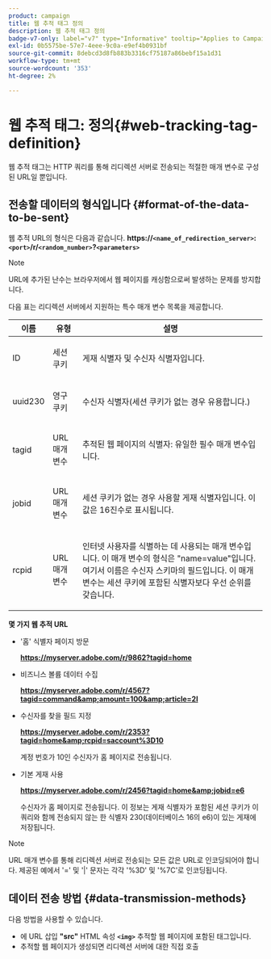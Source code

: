 ```yaml
---
product: campaign
title: 웹 추적 태그 정의
description: 웹 추적 태그 정의
badge-v7-only: label="v7" type="Informative" tooltip="Applies to Campaign Classic v7 only"
exl-id: 0b5575be-57e7-4eee-9c0a-e9ef4b0931bf
source-git-commit: 8debcd3d8fb883b3316cf75187a86bebf15a1d31
workflow-type: tm+mt
source-wordcount: '353'
ht-degree: 2%

---
```


# 웹 추적 태그: 정의{#web-tracking-tag-definition}



웹 추적 태그는 HTTP 쿼리를 통해 리디렉션 서버로 전송되는 적절한 매개 변수로 구성된 URL일 뿐입니다.

## 전송할 데이터의 형식입니다 {#format-of-the-data-to-be-sent}

웹 추적 URL의 형식은 다음과 같습니다. **https://`<name_of_redirection_server>`:`<port>`/r/`<random_number>`?`<parameters>`**

>[!NOTE]
>
>URL에 추가된 난수는 브라우저에서 웹 페이지를 캐싱함으로써 발생하는 문제를 방지합니다.

다음 표는 리디렉션 서버에서 지원하는 특수 매개 변수 목록을 제공합니다.

<table>
                     <thead>
                        <tr>
                           <th>이름</th>
                           <th>유형</th>
                           <th>설명</th> 
                        </tr> 
                     </thead>
                     <tbody>
                        <tr>
                           <td>
                              <p>ID</p> 
                           </td>
                           <td>
                              <p>세션 쿠키</p> 
                           </td>
                           <td>
                              <p>게재 식별자 및 수신자 식별자입니다.</p> 
                           </td> 
                        </tr>
                        <tr>
                           <td>
                              <p>uuid230</p> 
                           </td>
                           <td>
                              <p>영구 쿠키</p> 
                           </td>
                           <td>
                              <p>수신자 식별자(세션 쿠키가 없는 경우 유용합니다.)</p> 
                           </td> 
                        </tr>
                        <tr>
                           <td>
                              <p>tagid</p> 
                           </td>
                           <td>
                              <p>URL 매개 변수</p> 
                           </td>
                           <td>
                              <p>추적된 웹 페이지의 식별자: 유일한 필수 매개 변수입니다.</p> 
                           </td> 
                        </tr>
                        <tr>
                           <td>
                              <p>jobid</p> 
                           </td>
                           <td>
                              <p>URL 매개 변수</p> 
                           </td>
                           <td>
                              <p>세션 쿠키가 없는 경우 사용할 게재 식별자입니다. 이 값은 16진수로 표시됩니다.
                              </p> 
                           </td> 
                        </tr>
                        <tr>
                           <td>
                              <p>rcpid</p> 
                           </td>
                           <td>
                              <p>URL 매개 변수</p> 
                           </td>
                           <td>
                              <p>인터넷 사용자를 식별하는 데 사용되는 매개 변수입니다. 이 매개 변수의 형식은 "name=value"입니다. 여기서 이름은 수신자 스키마의 필드입니다. 이 매개 변수는 세션 쿠키에 포함된 식별자보다 우선 순위를 갖습니다.
                              </p> 
                           </td> 
                        </tr> 
                     </tbody>  
                  </table>

**몇 가지 웹 추적 URL**

* &#39;홈&#39; 식별자 페이지 방문

   **https://myserver.adobe.com/r/9862?tagid=home**

* 비즈니스 볼륨 데이터 수집

   **https://myserver.adobe.com/r/4567?tagid=command&amp;amount=100&amp;article=2l**

* 수신자를 찾을 필드 지정

   **https://myserver.adobe.com/r/2353?tagid=home&amp;rcpid=saccount%3D10**

   계정 번호가 10인 수신자가 홈 페이지로 전송됩니다.

* 기본 게재 사용

   **https://myserver.adobe.com/r/2456?tagid=home&amp;jobid=e6**

   수신자가 홈 페이지로 전송됩니다. 이 정보는 게재 식별자가 포함된 세션 쿠키가 이 쿼리와 함께 전송되지 않는 한 식별자 230(데이터베이스 16의 e6)이 있는 게재에 저장됩니다.

>[!NOTE]
>
>URL 매개 변수를 통해 리디렉션 서버로 전송되는 모든 값은 URL로 인코딩되어야 합니다. 제공된 예에서 &#39;=&#39; 및 &#39;|&#39; 문자는 각각 &#39;%3D&#39; 및 &#39;%7C&#39;로 인코딩됩니다.

## 데이터 전송 방법 {#data-transmission-methods}

다음 방법을 사용할 수 있습니다.

* 에 URL 삽입 **&quot;src&quot;** HTML 속성 **`<img>`** 추적할 웹 페이지에 포함된 태그입니다.
* 추적할 웹 페이지가 생성되면 리디렉션 서버에 대한 직접 호출

